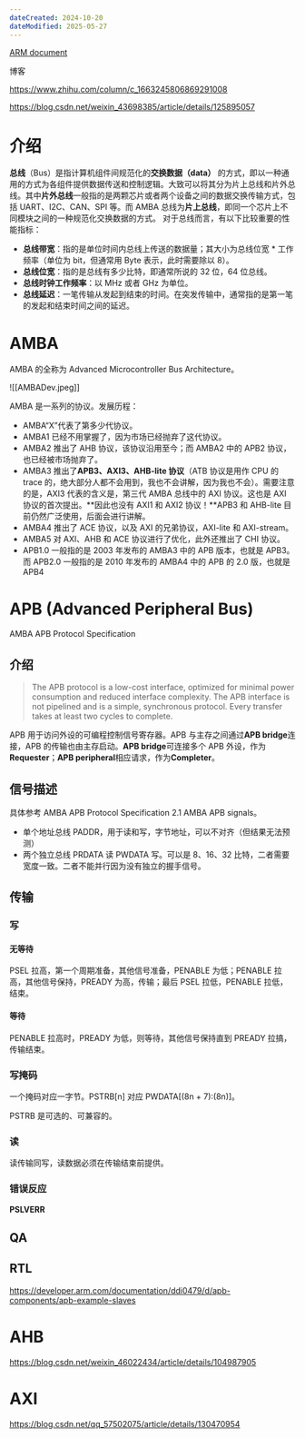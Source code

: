 ```yaml
---
dateCreated: 2024-10-20
dateModified: 2025-05-27
---
```


<a href="https://developer.arm.com/Architectures/AMBA">ARM document</a>

博客

https://www.zhihu.com/column/c_1663245806869291008

https://blog.csdn.net/weixin_43698385/article/details/125895057

# 介绍
**总线**（Bus）是指计算机组件间规范化的**交换数据（data）** 的方式，即以一种通用的方式为各组件提供数据传送和控制逻辑。大致可以将其分为片上总线和片外总线。其中**片外总线**一般指的是两颗芯片或者两个设备之间的数据交换传输方式，包括 UART、I2C、CAN、SPI 等。而 AMBA 总线为**片上总线**，即同一个芯片上不同模块之间的一种规范化交换数据的方式。
对于总线而言，有以下比较重要的性能指标：
- **总线带宽**：指的是单位时间内总线上传送的数据量；其大小为总线位宽 * 工作频率（单位为 bit，但通常用 Byte 表示，此时需要除以 8）。
- **总线位宽**：指的是总线有多少比特，即通常所说的 32 位，64 位总线。
- **总线时钟工作频率**：以 MHz 或者 GHz 为单位。
- **总线延迟**：一笔传输从发起到结束的时间。在突发传输中，通常指的是第一笔的发起和结束时间之间的延迟。

# AMBA

AMBA 的全称为 Advanced Microcontroller Bus Architecture。

![[AMBADev.jpeg]]

AMBA 是一系列的协议。发展历程：

- AMBA“X”代表了第多少代协议。
- AMBA1 已经不用掌握了，因为市场已经抛弃了这代协议。
- AMBA2 推出了 AHB 协议，该协议沿用至今；而 AMBA2 中的 APB2 协议，也已经被市场抛弃了。
- AMBA3 推出了**APB3、AXI3、AHB-lite 协议**（ATB 协议是用作 CPU 的 trace 的，绝大部分人都不会用到，我也不会讲解，因为我也不会）。需要注意的是，AXI3 代表的含义是，第三代 AMBA 总线中的 AXI 协议。这也是 AXI 协议的首次提出。**因此也没有 AXI1 和 AXI2 协议！**APB3 和 AHB-lite 目前仍然广泛使用，后面会进行讲解。
- AMBA4 推出了 ACE 协议，以及 AXI 的兄弟协议，AXI-lite 和 AXI-stream。
- AMBA5 对 AXI、AHB 和 ACE 协议进行了优化，此外还推出了 CHI 协议。
- APB1.0 一般指的是 2003 年发布的 AMBA3 中的 APB 版本，也就是 APB3。而 APB2.0 一般指的是 2010 年发布的 AMBA4 中的 APB 的 2.0 版，也就是 APB4

# APB (Advanced Peripheral Bus)

AMBA APB Protocol Specification

## 介绍

> The APB protocol is a low-cost interface, optimized for minimal power consumption and reduced interface complexity. The APB interface is not pipelined and is a simple, synchronous protocol. Every transfer takes at least two cycles to complete.

APB 用于访问外设的可编程控制信号寄存器。APB 与主存之间通过**APB bridge**连接，APB 的传输也由主存启动。**APB bridge**可连接多个 APB 外设，作为 **Requester**；**APB peripheral**相应请求，作为**Completer**。

## 信号描述

具体参考 AMBA APB Protocol Specification 2.1 AMBA APB signals。

- 单个地址总线 PADDR，用于读和写，字节地址，可以不对齐（但结果无法预测）
- 两个独立总线 PRDATA 读 PWDATA 写。可以是 8、16、32 比特，二者需要宽度一致。二者不能并行因为没有独立的握手信号。

## 传输
### 写
#### 无等待

PSEL 拉高，第一个周期准备，其他信号准备，PENABLE 为低；PENABLE 拉高，其他信号保持，PREADY 为高，传输；最后 PSEL 拉低，PENABLE 拉低，结束。

#### 等待

PENABLE 拉高时，PREADY 为低，则等待，其他信号保持直到 PREADY 拉搞，传输结束。

### 写掩码

一个掩码对应一字节。PSTRB[n] 对应 PWDATA[(8n + 7):(8n)]。

PSTRB 是可选的、可兼容的。

### 读

读传输同写，读数据必须在传输结束前提供。

### 错误反应

**PSLVERR**

## QA

## RTL

https://developer.arm.com/documentation/ddi0479/d/apb-components/apb-example-slaves

# AHB

https://blog.csdn.net/weixin_46022434/article/details/104987905

# AXI

https://blog.csdn.net/qq_57502075/article/details/130470954
